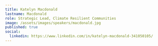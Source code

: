 ```yaml
---
title: Katelyn Macdonald
lastname: Macdonald
role: Strategic Lead, Climate Resilient Communities
image: /assets/images/speakers/macdonald.jpg
published: true
social:
  linkedin: https://www.linkedin.com/in/katelyn-macdonald-341050105/
---
```

